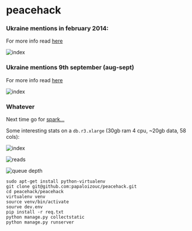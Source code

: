 peacehack
=========


### Ukraine mentions in february 2014:

For more info read [here](http://en.wikipedia.org/wiki/2014_Ukrainian_revolution)


![index](https://raw.githubusercontent.com/papaloizouc/peacehack/master/doc/ukraine_feb.png)

### Ukraine mentions 9th september (aug-sept)

For more info read [here](http://www.bbc.co.uk/news/world-europe-28357880)

![index](https://raw.githubusercontent.com/papaloizouc/peacehack/master/doc/ukraine_aug_sept.png)

### Whatever

Next time go for [spark...](https://spark.apache.org/) 

Some interesting stats on a `db.r3.xlarge` (30gb ram 4 cpu, ~20gb data, 58 cols):


![index](https://raw.githubusercontent.com/papaloizouc/peacehack/master/doc/index.png)

![reads](https://raw.githubusercontent.com/papaloizouc/peacehack/master/doc/reads_4.png)

![queue depth](https://raw.githubusercontent.com/papaloizouc/peacehack/master/doc/q_d_4.png)

```
sudo apt-get install python-virtualenv
git clone git@github.com:papaloizouc/peacehack.git
cd peacehack/peacehack
virtualenv venv
source venv/bin/activate
sourve dev.env
pip install -r req.txt
python manage.py collectstatic
python manage.py runserver
```
